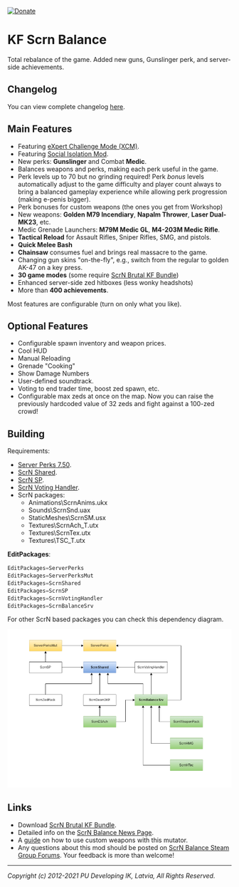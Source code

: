 [![Donate](https://img.shields.io/badge/Donate-PayPal-green.svg)](https://www.paypal.com/donate/?token=eqGTBS8Bbv2Ic1RoE8JYnGsnsKNB119LTEUsW4VB_nHzwQoJPbfJgr7nhKLg7VEkz8JsePsyj5d6FHVr&locale.x=LV)

<!-- some link shortcuts -->
[ScrN Brutal KF Bundle]: https://steamcommunity.com/groups/ScrNBalance/discussions/2/483368526570475472/

# KF Scrn Balance

Total rebalance of the game. Added new guns, Gunslinger perk, and server-side achievements.

## Changelog

You can view complete changelog [here](Docs/CHANGELOG.md).

## Main Features

* Featuring [eXpert Challenge Mode (XCM)](https://steamcommunity.com/groups/ScrNBalance/discussions/9/4580716151550023598/).
* Featuring [Social Isolation Mod](https://steamcommunity.com/groups/ScrNBalance/discussions/2/4666237625653274273/).
* New perks: **Gunslinger** and Combat **Medic**.
* Balances weapons and perks, making each perk useful in the game.
* Perk levels up to 70 but no grinding required! Perk *bonus* levels automatically adjust to the game difficulty and player count always to bring a balanced gameplay experience while allowing perk progression (making e-penis bigger).
* Perk bonuses for custom weapons (the ones you get from Workshop)
* New weapons: **Golden M79 Incendiary**, **Napalm Thrower**, **Laser Dual-MK23**, etc.
* Medic Grenade Launchers: **M79M Medic GL**, **M4-203M Medic Rifle**.
* **Tactical Reload** for Assault Rifles, Sniper Rifles, SMG, and pistols.
* **Quick Melee Bash**
* **Chainsaw** consumes fuel and brings real massacre to the game.
* Changing gun skins "on-the-fly", e.g., switch from the regular to golden AK-47 on a key press.
* **30 game modes** (some require [ScrN Brutal KF Bundle])
* Enhanced server-side zed hitboxes (less wonky headshots)
* More than **400 achievements**.

Most features are configurable (turn on only what you like).

## Optional Features

* Configurable spawn inventory and weapon prices.
* Cool HUD
* Manual Reloading
* Grenade "Cooking"
* Show Damage Numbers
* User-defined soundtrack.
* Voting to end trader time, boost zed spawn, etc.
* Configurable max zeds at once on the map. Now you can raise the previously hardcoded value of 32 zeds and fight against a 100-zed crowd!

## Building

Requirements:

* [Server Perks 7.50](https://forums.tripwireinteractive.com/index.php?threads/mut-per-server-stats.36898/).
* [ScrN Shared](https://github.com/poosh/KF-ScrnShared).
* [ScrN SP](https://github.com/poosh/KF-ScrnSP).
* [ScrN Voting Handler](https://github.com/poosh/KF-ScrnVotingHandler).
* ScrN packages:
  * Animations\ScrnAnims.ukx
  * Sounds\ScrnSnd.uax
  * StaticMeshes\ScrnSM.usx
  * Textures\ScrnAch_T.utx
  * Textures\ScrnTex.utx
  * Textures\TSC_T.utx

**EditPackages**:

```cpp
EditPackages=ServerPerks
EditPackages=ServerPerksMut
EditPackages=ScrnShared
EditPackages=ScrnSP
EditPackages=ScrnVotingHandler
EditPackages=ScrnBalanceSrv
```

For other ScrN based packages you can check this dependency diagram.

![img](Docs/img/ScrnDependency.png)

## Links

* Download [ScrN Brutal KF Bundle].
* Detailed info on the [ScrN Balance News Page](https://steamcommunity.com/groups/ScrNBalance/discussions/2/).
* A [guide](http://steamcommunity.com/sharedfiles/filedetails/?id=124250783) on how to use custom weapons with this mutator.
* Any questions about this mod should be posted on [ScrN Balance Steam Group Forums](https://steamcommunity.com/groups/ScrNBalance/discussions/1/). Your feedback is more than welcome!

-------------------------------------------------------------------------------

*Copyright (c) 2012-2021 PU Developing IK, Latvia, All Rights Reserved.*
